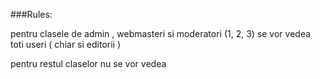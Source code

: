 ###Rules:

pentru clasele de admin , webmasteri si moderatori  (1, 2, 3) se vor vedea toti useri ( chiar si editorii )

pentru restul claselor nu se vor vedea